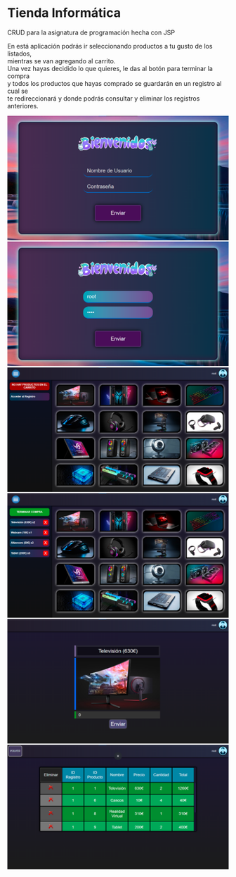 # Tienda Informática
CRUD para la asignatura de programación hecha con JSP

En está aplicación podrás ir seleccionando productos a tu gusto de los listados,
<br>mientras se van agregando al carrito.
<br>Una vez hayas decidido lo que quieres, le das al botón para terminar la compra
<br>y todos los productos que hayas comprado se guardarán en un registro al cual se
<br>te redireccionará y donde podrás consultar y eliminar los registros anteriores.

<img src="Capturas/login.png">
<img src="Capturas/login root.png">
<img src="Capturas/session sin carrito.png">
<img src="Capturas/session con carrito.png">
<img src="Capturas/agregaProducto.png">
<img src="Capturas/table.png">
